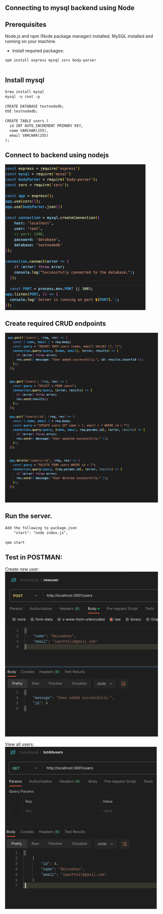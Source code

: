 ## Connecting to mysql backend using Node

## Prerequisites
Node.js and npm (Node package manager) installed.
MySQL installed and running on your machine.

- Install required packages:
```shell
npm install express mysql cors body-parser


```

## Install mysql
```shell
brew install mysql
mysql -u root -p

CREATE DATABASE testnodedb;
USE testnodedb;

CREATE TABLE users (
  id INT AUTO_INCREMENT PRIMARY KEY,
  name VARCHAR(255),
  email VARCHAR(255)
);

```

## Connect to backend using nodejs
![Node basic configuration](image-1.png)

## Create required CRUD endpoints
![Create REST API for connecting to backend](image.png)


## Run the server. 
```shell
Add the following to package.json
    "start": "node index.js",

npm start
```

## Test in POSTMAN:

Create new user:
![New user](image-2.png)

View all users:
![Alt text](image-3.png)